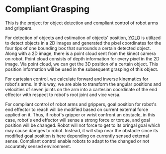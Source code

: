﻿# Compliant Grasping

This is the project for object detection and compliant control of robot arms and grippers.

For detection of objects and estimation of objects' position, [YOLO](https://pjreddie.com/darknet/yolo/) is utilized to detect objects in a 2D images and generated the pixel coordinates for the four tips of one bounding box that surrounds a certain detected object. Along with a 2D image, there is a point cloud sent from the kinect camera on robot. Point cloud consists of depth information for every pixel in the 2D image. Via point cloud, we can get the 3D position of a certain object. This position
information will be used in the subsequent grasping of this object.

For cartesian control, we calculate forward and inverse kinematics for robot's arms. In this way, we are able to transform the angular positions and velocities of seven joints on the arm into a cartesian coordinate of the end effector with respect to robot's root joint and vice versa.

For compliant control of robot arms and grippers, goal position for robot's end effector to reach will be modified based on current external force applied on it. Thus, if robot's gripper or wrist confront an obstacle, in this case, robot's end effector will sense a strong force or torque, and goal position will be changed. Robot will not force to get to its oringal goal which may cause damges to robot. Instead, it will stop near the obstacle since its modified goal position is here depending on currently sensed external sense. Compliant control enable robots to adapt to the changed or not accurately sensed environment.

